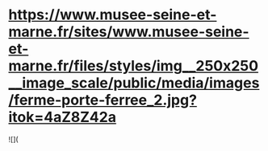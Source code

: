 # https://www.musee-seine-et-marne.fr/sites/www.musee-seine-et-marne.fr/files/styles/img__250x250__image_scale/public/media/images/ferme-porte-ferree_2.jpg?itok=4aZ8Z42a

![](
